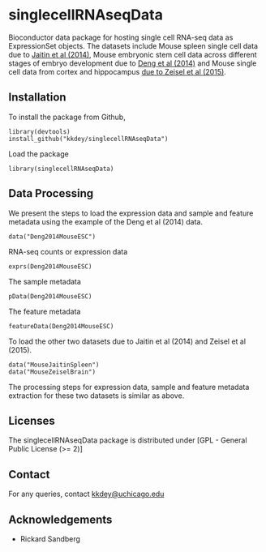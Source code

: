 # singlecellRNAseqData

Bioconductor data package for hosting single cell RNA-seq data as ExpressionSet 
objects. The datasets include Mouse spleen single cell data due to [Jaitin et al (2014)](http://science.sciencemag.org/content/343/6172/776), Mouse embryonic 
stem cell data across different stages of embryo development due to [Deng et 
al (2014)](http://science.sciencemag.org/content/343/6167/193) and Mouse single
cell data from cortex and hippocampus [due to Zeisel et al (2015)](http://www.ncbi.nlm.nih.gov/pubmed/25700174).

## Installation 

To install the package from Github,

```
library(devtools)
install_github("kkdey/singlecellRNAseqData")
```

Load the package

```
library(singlecellRNAseqData)
```

## Data Processing 

We present the steps to load the expression data and sample and feature metadata
using the example of the Deng et al (2014) data.

```
data("Deng2014MouseESC")
```
RNA-seq counts or expression data

```
exprs(Deng2014MouseESC)
```

The sample metadata

```
pData(Deng2014MouseESC)
```

The feature metadata

```
featureData(Deng2014MouseESC)
```

To load the other two datasets due to Jaitin et al (2014) and Zeisel et al (2015).

```
data("MouseJaitinSpleen")
data("MouseZeiselBrain")
```

The processing steps for expression data, sample and feature metadata extraction 
for these two datasets is similar as above.

## Licenses

The singlecellRNAseqData package is distributed under [GPL - General Public License (>= 2)]

## Contact

For any queries, contact [kkdey@uchicago.edu](kkdey@uchicago.edu)

## Acknowledgements

- Rickard Sandberg




